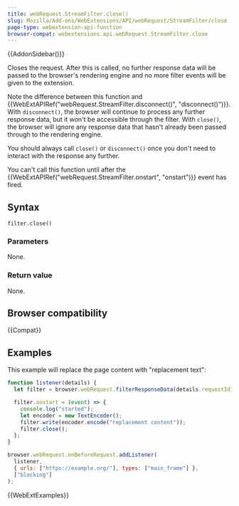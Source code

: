 ```yaml
---
title: webRequest.StreamFilter.close()
slug: Mozilla/Add-ons/WebExtensions/API/webRequest/StreamFilter/close
page-type: webextension-api-function
browser-compat: webextensions.api.webRequest.StreamFilter.close
---
```


{{AddonSidebar()}}

Closes the request. After this is called, no further response data will be passed to the browser's rendering engine and no more filter events will be given to the extension.

Note the difference between this function and {{WebExtAPIRef("webRequest.StreamFilter.disconnect()", "disconnect()")}}. With `disconnect()`, the browser will continue to process any further response data, but it won't be accessible through the filter. With `close()`, the browser will ignore any response data that hasn't already been passed through to the rendering engine.

You should always call `close()` or `disconnect()` once you don't need to interact with the response any further.

You can't call this function until after the {{WebExtAPIRef("webRequest.StreamFilter.onstart", "onstart")}} event has fired.

## Syntax

```js-nolint
filter.close()
```

### Parameters

None.

### Return value

None.

## Browser compatibility

{{Compat}}

## Examples

This example will replace the page content with "replacement text":

```js
function listener(details) {
  let filter = browser.webRequest.filterResponseData(details.requestId);

  filter.onstart = (event) => {
    console.log("started");
    let encoder = new TextEncoder();
    filter.write(encoder.encode("replacement content"));
    filter.close();
  };
}

browser.webRequest.onBeforeRequest.addListener(
  listener,
  { urls: ["https://example.org/"], types: ["main_frame"] },
  ["blocking"]
);
```

{{WebExtExamples}}
